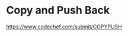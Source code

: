<!--
SPDX-FileCopyrightText: 2022 Google Inc
SPDX-FileCopyrightText: 2022 Vladimir Rusinov <vrusinov@google.com>

SPDX-License-Identifier: Apache-2.0
-->

# Copy and Push Back

https://www.codechef.com/submit/COPYPUSH